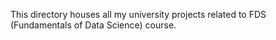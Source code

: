 This directory houses all my university projects related to FDS (Fundamentals of Data Science) course. 
